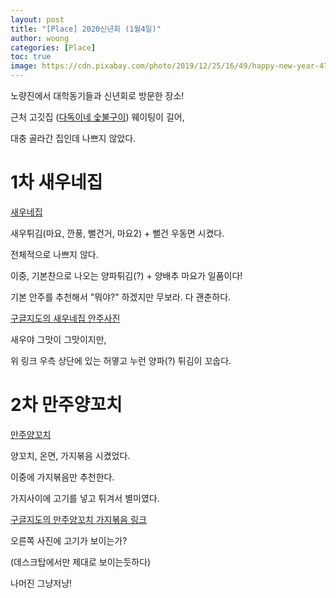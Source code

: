 ```yaml
---
layout: post
title: "[Place] 2020신년회 (1월4일)"
author: woong
categories: [Place]
toc: true
image: https://cdn.pixabay.com/photo/2019/12/25/16/49/happy-new-year-4718894_1280.png
---
```


노량진에서 대학동기들과 신년회로 방문한 장소!

근처 고깃집 ([다독이네 숯불구이](https://www.google.com/maps/place/%EB%8B%A4%EB%8F%85%EC%9D%B4%EB%84%A4%EC%88%AF%EB%B6%88%EA%B5%AC%EC%9D%B4/@37.5129241,126.9377834,17z/data=!4m12!1m6!3m5!1s0x357c9f6be08568ff:0x7d22298620555320!2z64uk64-F7J2064Sk7Iiv67aI6rWs7J20!8m2!3d37.5129241!4d126.9377834!3m4!1s0x357c9f6be08568ff:0x7d22298620555320!8m2!3d37.5129241!4d126.9377834?hl=ko)) 웨이팅이 길어,

대충 골라간 집인데 나쁘지 않았다.


# 1차 새우네집

[새우네집](https://www.google.com/maps/place/%EC%83%88%EC%9A%B0%EB%84%A4%EC%A7%91/@37.5125316,126.9326942,17.25z/data=!4m5!3m4!1s0x357c9f6c878756cf:0x97978e96c6419265!8m2!3d37.5123434!4d126.9353141?hl=ko)

새우튀김(마요, 깐풍, 뻘건거, 마요2) + 뻘건 우동면 시켰다.

전체적으로 나쁘지 않다.

이중, 기본찬으로 나오는 양파튀김(?) + 양배추 마요가 일품이다!

기본 안주를 추천해서 "뭐야?" 하겠지만 무보라. 다 괜춘하다.

[구글지도의 새우네집 안주사진](https://www.google.com/maps/place/%EC%83%88%EC%9A%B0%EB%84%A4%EC%A7%91/@37.5123434,126.9353141,3a,75y,90t/data=!3m8!1e2!3m6!1sAF1QipPlu-Eqih7c_PHtD8OnVQ2FQDORHnmSvpsbDYJ7!2e10!3e12!6shttps:%2F%2Flh5.googleusercontent.com%2Fp%2FAF1QipPlu-Eqih7c_PHtD8OnVQ2FQDORHnmSvpsbDYJ7%3Dw203-h114-k-no!7i2560!8i1440!4m5!3m4!1s0x357c9f6c878756cf:0x97978e96c6419265!8m2!3d37.5123434!4d126.9353141?hl=ko)

새우야 그맛이 그맛이지만,

위 링크 우측 상단에 있는 허옇고 누런 양파(?) 튀김이 꼬숩다.


# 2차 만주양꼬치

[만주양꼬치](https://www.google.com/maps/place/%EB%A7%8C%EC%A3%BC%EA%BC%AC%EC%B9%98%EA%B5%AC%EC%9D%B4%EC%A7%91/@37.5125315,126.930142,16z/data=!4m8!1m2!2m1!1z66eM7KO87JaR6rys7LmY!3m4!1s0x357c9f69484b53a1:0x52a3152d91dc080c!8m2!3d37.5105048!4d126.939939?hl=ko)

양꼬치, 온면, 가지볶음 시켰었다.

이중에 가지볶음만 추천한다.

가지사이에 고기를 넣고 튀겨서 별미였다.

[구글지도의 만주양꼬치 가지볶음 링크](https://www.google.com/maps/place/%EB%A7%8C%EC%A3%BC%EA%BC%AC%EC%B9%98%EA%B5%AC%EC%9D%B4%EC%A7%91/@37.5105048,126.939939,3a,75y,90t/data=!3m8!1e2!3m6!1sAF1QipMi7jsXHppIIvBD4TfPpTNaR1KsYVEJznptqcPr!2e10!3e12!6shttps:%2F%2Flh5.googleusercontent.com%2Fp%2FAF1QipMi7jsXHppIIvBD4TfPpTNaR1KsYVEJznptqcPr%3Dw203-h270-k-no!7i1536!8i2048!4m8!1m2!2m1!1z66eM7KO87JaR6rys7LmY!3m4!1s0x357c9f69484b53a1:0x52a3152d91dc080c!8m2!3d37.5105048!4d126.939939?hl=ko)

오른쪽 사진에 고기가 보이는가?

(데스크탑에서만 제대로 보이는듯하다)

나머진 그냥저냥!

